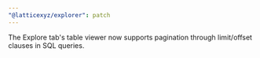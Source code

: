 ```yaml
---
"@latticexyz/explorer": patch
---
```


The Explore tab's table viewer now supports pagination through limit/offset clauses in SQL queries.
